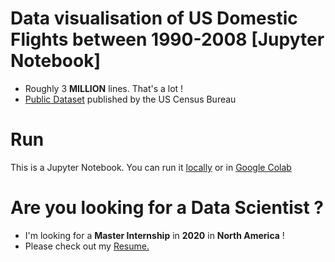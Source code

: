 # Data visualisation of US Domestic Flights between 1990-2008 [Jupyter Notebook]
- Roughly 3 **MILLION** lines. That's a lot !
- [Public Dataset](http://academictorrents.com/details/a2ccf94bbb4af222bf8e69dad60a68a29f310d9a) published by the US Census Bureau  

# Run
This is a Jupyter Notebook.
You can run it [locally](https://github.com/jupyter/notebook) or in [Google Colab](https://colab.research.google.com/drive/1vay6WZ1HRh9Lj3HwmYi_87bv8mUo5KU0)

# Are you looking for a Data Scientist ? 
- I'm looking for a **Master Internship** in **2020** in **North America** !
- Please check out my [Resume.](https://arnaud.at/cv)
